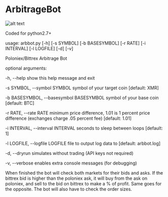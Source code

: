 # ArbitrageBot
![alt text](https://investorjunkie.com/wp-content/uploads/2011/02/arbitrage-cufflinks.gif)

Coded for python2.7+

usage: arbbot.py [-h] [-s SYMBOL] [-b BASESYMBOL] [-r RATE] [-i INTERVAL]
                 [-l LOGFILE] [-d] [-v]

Poloniex/Bittrex Arbitrage Bot

optional arguments:

  -h, --help            show this help message and exit

  -s SYMBOL, --symbol SYMBOL
                        symbol of your target coin [default: XMR]

  -b BASESYMBOL, --basesymbol BASESYMBOL
                        symbol of your base coin [default: BTC]

  -r RATE, --rate RATE  minimum price difference, 1.01 is 1 percent price
                        difference (exchanges charge .05 percent fee)
                        [default: 1.01]

  -i INTERVAL, --interval INTERVAL
                        seconds to sleep between loops [default: 1]

  -l LOGFILE, --logfile LOGFILE
                        file to output log data to [default: arbbot.log]

  -d, --dryrun          simulates without trading (API keys not required)

  -v, --verbose         enables extra console messages (for debugging)

When finished the bot will check both markets for their bids and asks. If the bittrex bid is higher than the poloniex ask, it will buy from the ask on poloniex, and sell to the bid on bittrex to make a % of profit. Same goes for the opposite. The bot will also have to check the order sizes.
